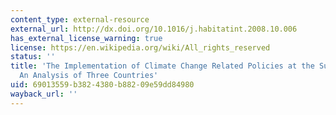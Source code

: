 ```yaml
---
content_type: external-resource
external_url: http://dx.doi.org/10.1016/j.habitatint.2008.10.006
has_external_license_warning: true
license: https://en.wikipedia.org/wiki/All_rights_reserved
status: ''
title: 'The Implementation of Climate Change Related Policies at the Subnational Level:
  An Analysis of Three Countries'
uid: 69013559-b382-4380-b882-09e59dd84980
wayback_url: ''
---
```


